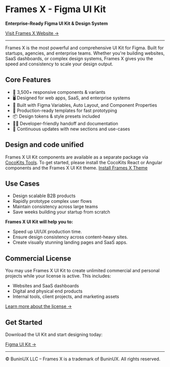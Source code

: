 # Frames X - Figma UI Kit

**Enterprise-Ready Figma UI Kit & Design System**

[Visit Frames X Website →](https://framesxdesign.com)

---

Frames X is the most powerful and comprehensive UI Kit for Figma. Built for startups, agencies, and enterprise teams. Whether you're building websites, SaaS dashboards, or complex design systems, Frames X gives you the speed and consistency to scale your design output.

## Core Features

- 🧩 3,500+ responsive components & variants
- 🖥️ Designed for web apps, SaaS, and enterprise systems
- 🎯 Built with Figma Variables, Auto Layout, and Component Properties
- 🚀 Production-ready templates for fast prototyping
- 📦 Design tokens & style presets included
- 🧑‍💻 Developer-friendly handoff and documentation
- 🔄 Continuous updates with new sections and use-cases

## Design and code unified

Frames X UI Kit components are available as a separate package via [CocoKits Tools](https://github.com/coco-base/cocokits). To get started, please install the CocoKits React or Angular components and the Frames X UI Kit theme. [Install Frames X Theme](https://www.npmjs.com/package/@cocokits/theme-frames-x)

## Use Cases

- Design scalable B2B products
- Rapidly prototype complex user flows
- Maintain consistency across large teams
- Save weeks building your startup from scratch

**Frames X UI Kit will help you to:**

- Speed up UI/UX production time.
- Ensure design consistency across content-heavy sites.
- Create visually stunning landing pages and SaaS apps.

## Commercial License

You may use Frames X UI Kit to create unlimited commercial and personal projects while your license is active. This includes:

- Websites and SaaS dashboards  
- Digital and physical end products  
- Internal tools, client projects, and marketing assets

[Learn more about the license →](https://framesxdesign.com/legal)

## Get Started

Download the UI Kit and start designing today:

[Figma UI Kit →](https://framesxdesign.com)

---

© BuninUX LLC – Frames X is a trademark of BuninUX. All rights reserved.
